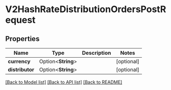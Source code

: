 # V2HashRateDistributionOrdersPostRequest

## Properties

Name | Type | Description | Notes
------------ | ------------- | ------------- | -------------
**currency** | Option<**String**> |  | [optional]
**distributor** | Option<**String**> |  | [optional]

[[Back to Model list]](../README.md#documentation-for-models) [[Back to API list]](../README.md#documentation-for-api-endpoints) [[Back to README]](../README.md)



